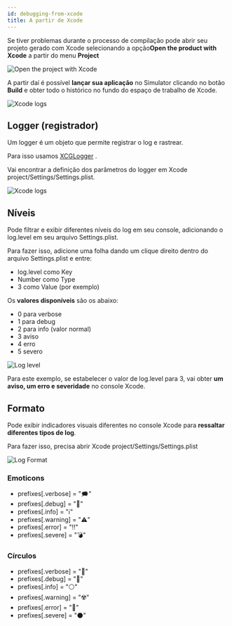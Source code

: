 ```yaml
---
id: debugging-from-xcode
title: A partir de Xcode
---
```


Se tiver problemas durante o processo de compilação pode abrir seu projeto gerado com Xcode selecionando a opção**Open the product with Xcode** a partir do menu **Project**

![Open the project with Xcode](assets/en/debugging/open-project-Xcode.png)

A partir daí é possível **lançar sua aplicação** no Simulator clicando no botão **Build** e obter todo o histórico no fundo do espaço de trabalho de Xcode.

![Xcode logs](assets/en/debugging/Xcode-logs.png)

## Logger (registrador)

Um logger é um objeto que permite registrar o log e rastrear.

Para isso usamos [XCGLogger](https://github.com/DaveWoodCom/XCGLogger) .

Vai encontrar a definição dos parâmetros do logger em  Xcode project/Settings/Settings.plist.

![Xcode logs](assets/en/debugging/settings-plist-xcode.png)


## Níveis

Pode filtrar e exibir diferentes níveis do log em seu console, adicionando o log.level em seu arquivo Settings.plist.

Para fazer isso, adicione uma folha dando um clique direito dentro do arquivo Settings.plist e entre:
* log.level como Key
* Number como Type
* 3 como Value (por exemplo)

Os **valores disponíveis** são os abaixo:

* 0 para verbose
* 1 para debug
* 2 para info (valor normal)
* 3 aviso
* 4 erro
* 5 severo

![Log level](assets/en/debugging/log-level.png)

Para este exemplo, se estabelecer o valor de log.level para 3, vai obter **um aviso, um erro e severidade** no console  Xcode.

## Formato

Pode exibir indicadores visuais diferentes no console Xcode para **ressaltar diferentes tipos de log**.

Para fazer isso, precisa abrir  Xcode project/Settings/Settings.plist

![Log Format](assets/en/debugging/log-format.png)

### Emoticons

 * prefixes[.verbose] = "🗯"
 * prefixes[.debug] = "🔹"
 * prefixes[.info] = "ℹ️"
 * prefixes[.warning] = "⚠️"
 * prefixes[.error] = "‼️"
 * prefixes[.severe] = "💣"

### Círculos

* prefixes[.verbose] = "🔘"
* prefixes[.debug] = "🔵"
* prefixes[.info] = "⚪"
* prefixes[.warning] = "☢️"
* prefixes[.error] = "🔴"
* prefixes[.severe] = "⚫"

